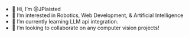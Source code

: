 - 👋 Hi, I’m @JPlaisted
- 👀 I’m interested in Robotics, Web Development, & Artificial Intelligence
- 🌱 I’m currently learning LLM api integration. 
- 💞️ I’m looking to collaborate on any computer vision projects!

<!---
JAPlaisted/JAPlaisted is a ✨ special ✨ repository because its `README.md` (this file) appears on your GitHub profile.
You can click the Preview link to take a look at your changes.
--->
